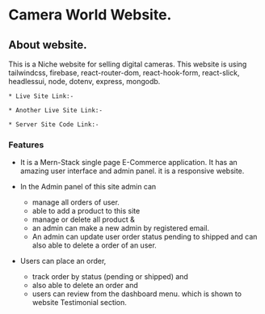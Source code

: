 # Camera World Website.

## About website. 

This is a Niche website for selling digital cameras. This website is using tailwindcss, firebase, react-router-dom, react-hook-form, react-slick, headlessui, node, dotenv, express, mongodb.

    * Live Site Link:- 

    * Another Live Site Link:- 

    * Server Site Code Link:- 

### Features

 * It is a Mern-Stack single page E-Commerce application. It has an amazing user interface and admin panel. it is a responsive website. 

 * In the Admin panel of this site admin can 
    * manage all orders of user. 
    * able to add a product to this site
    * manage or delete all product &
    * an admin can make a new admin by registered email.
    * An admin can update user order status pending to shipped and can also able to delete a order of an user.

 * Users can place an order, 
    * track order by status (pending or shipped) and 
    * also able to delete an order and
    * users can review from the dashboard menu. which is shown to website Testimonial section.

